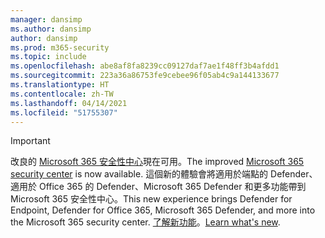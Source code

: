 ```yaml
---
manager: dansimp
ms.author: dansimp
author: dansimp
ms.prod: m365-security
ms.topic: include
ms.openlocfilehash: abe8af8fa8239cc09127daf7ae1f48ff3b4afdd1
ms.sourcegitcommit: 223a36a86753fe9cebee96f05ab4c9a144133677
ms.translationtype: HT
ms.contentlocale: zh-TW
ms.lasthandoff: 04/14/2021
ms.locfileid: "51755307"
---
```

> [!IMPORTANT]
> <span data-ttu-id="5668e-101">改良的 [Microsoft 365 安全性中心](https://security.microsoft.com)現在可用。</span><span class="sxs-lookup"><span data-stu-id="5668e-101">The improved [Microsoft 365 security center](https://security.microsoft.com) is now available.</span></span> <span data-ttu-id="5668e-102">這個新的體驗會將適用於端點的 Defender、適用於 Office 365 的 Defender、Microsoft 365 Defender 和更多功能帶到 Microsoft 365 安全性中心。</span><span class="sxs-lookup"><span data-stu-id="5668e-102">This new experience brings Defender for Endpoint, Defender for Office 365, Microsoft 365 Defender, and more into the Microsoft 365 security center.</span></span> <span data-ttu-id="5668e-103">[了解新功能](/microsoft-365/security/mtp/overview-security-center)。</span><span class="sxs-lookup"><span data-stu-id="5668e-103">[Learn what's new](/microsoft-365/security/mtp/overview-security-center).</span></span>
